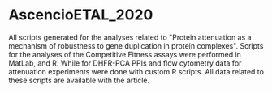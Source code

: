 # AscencioETAL_2020
All scripts generated for the analyses related to "Protein attenuation as a mechanism of robustness to gene duplication in protein complexes".
Scripts for the analyses of the Competitive Fitness assays were performed in MatLab, and R. While for DHFR-PCA PPIs and flow cytometry data for attenuation experiments were done with custom R scripts. All data related to these scripts are available with the article.  

